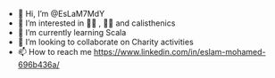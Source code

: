 - 👋 Hi, I’m @EsLaM7MdY
- 👀 I’m interested in 🚵‍♀️ , 🏊‍♂️ and calisthenics  
- 🌱 I’m currently learning Scala
- 💞️ I’m looking to collaborate on Charity activities  
- 📫 How to reach me https://www.linkedin.com/in/eslam-mohamed-696b436a/

<!---
EsLaM7MdY/EsLaM7MdY is a ✨ special ✨ repository because its `README.md` (this file) appears on your GitHub profile.
You can click the Preview link to take a look at your changes.
--->
